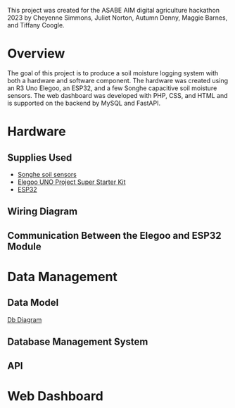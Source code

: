
This project was created for the ASABE AIM digital agriculture hackathon 2023 by Cheyenne Simmons, Juliet Norton, Autumn Denny, Maggie Barnes, and Tiffany Coogle.

# Overview
The goal of this project is to produce a soil moisture logging system with both a hardware and software component. The hardware was created using an R3 Uno Elegoo, an ESP32, and a few Songhe capacitive soil moisture sensors. The web dashboard was developed with PHP, CSS, and HTML and is supported on the backend by MySQL and FastAPI.

# Hardware
## Supplies Used
- [Songhe soil sensors](https://www.amazon.com/dp/B07SYBSHGX?psc=1&ref=ppx_yo2ov_dt_b_product_details)
- [Elegoo UNO Project Super Starter Kit](https://www.amazon.com/dp/B01D8KOZF4?psc=1&ref=ppx_yo2ov_dt_b_product_details)
- [ESP32](https://www.amazon.com/ESP-WROOM-32-Development-Dual-Mode-Microcontroller-Integrated/dp/B07WCG1PLV)

## Wiring Diagram

## Communication Between the Elegoo and ESP32 Module

# Data Management
## Data Model
[Db Diagram](https://dbdiagram.io/d/64aacd0402bd1c4a5ec048b0)
## Database Management System

## API

# Web Dashboard
